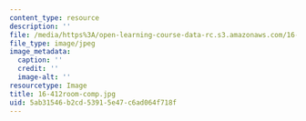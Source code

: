 ```yaml
---
content_type: resource
description: ''
file: /media/https%3A/open-learning-course-data-rc.s3.amazonaws.com/16-412j-cognitive-robotics-spring-2016/5ab31546b2cd53915e47c6ad064f718f_16-412room-comp.jpg
file_type: image/jpeg
image_metadata:
  caption: ''
  credit: ''
  image-alt: ''
resourcetype: Image
title: 16-412room-comp.jpg
uid: 5ab31546-b2cd-5391-5e47-c6ad064f718f
---
```


